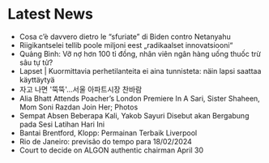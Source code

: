 # Latest News
-  Cosa c’è davvero dietro le “sfuriate” di Biden contro Netanyahu
-  Riigikantselei tellib poole miljoni eest „radikaalset innovatsiooni“
-  Quảng Bình: Vỡ nợ hơn 100 tỉ đồng, nhân viên ngân hàng uống thuốc trừ sâu tự tử?
-  Lapset | Kuormittavia perhe­tilanteita ei aina tunnisteta: näin lapsi saattaa käyttäytyä
-  자고 나면 '뚝뚝'…서울 아파트시장 찬바람
-  Alia Bhatt Attends Poacher’s London Premiere In A Sari, Sister Shaheen, Mom Soni Razdan Join Her; Photos
-  Sempat Absen Beberapa Kali, Yakob Sayuri Disebut akan Bergabung pada Sesi Latihan Hari Ini
-  Bantai Brentford, Klopp: Permainan Terbaik Liverpool
-  Rio de Janeiro: previsão do tempo para 18/02/2024
-  Court to decide on ALGON authentic chairman April 30
